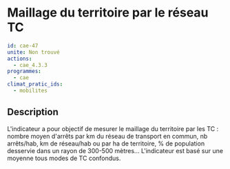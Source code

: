 # Maillage du territoire par le réseau TC
```yaml
id: cae-47
unite: Non trouvé
actions:
  - cae_4.3.3
programmes:
  - cae
climat_pratic_ids:
  - mobilites
```
## Description
L'indicateur a pour objectif de mesurer le maillage du territoire par les TC : nombre moyen d'arrêts par km du réseau de transport en commun, nb arrêts/hab, km de réseau/hab ou par ha de territoire, % de population desservie dans un rayon de 300-500 mètres... L'indicateur est basé sur une moyenne tous modes de TC confondus.




